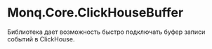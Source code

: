 # Monq.Core.ClickHouseBuffer

Библиотека дает возможность быстро подключать буфер записи событий в ClickHouse.